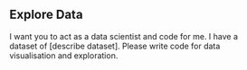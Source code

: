 ## Explore Data

I want you to act as a data scientist and code for me. I have a  
dataset of [describe dataset]. Please write code for data  
visualisation and exploration.